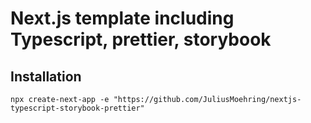 # Next.js template including Typescript, prettier, storybook

## Installation

```shell
npx create-next-app -e "https://github.com/JuliusMoehring/nextjs-typescript-storybook-prettier" 
```